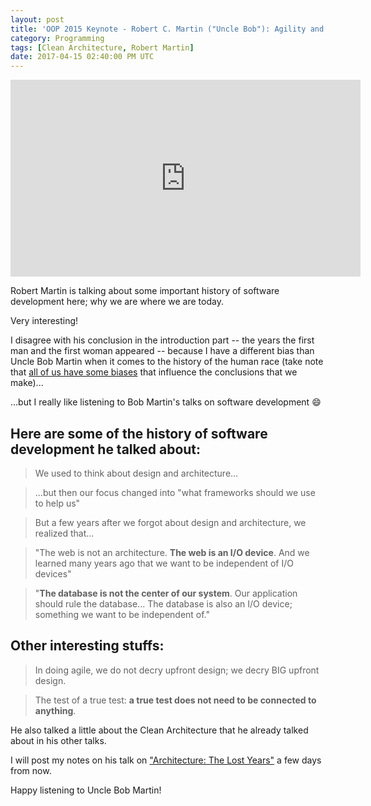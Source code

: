```yaml
---
layout: post
title: 'OOP 2015 Keynote - Robert C. Martin ("Uncle Bob"): Agility and Architecture'
category: Programming
tags: [Clean Architecture, Robert Martin]
date: 2017-04-15 02:40:00 PM UTC
---
```


<!-- April 15, 2017 10:40:00 PM Philippine Time -->


<iframe width="560" height="315" src="https://www.youtube.com/embed/0oGpWmS0aYQ" frameborder="0" allowfullscreen></iframe>

Robert Martin is talking about some important history of software development here; why we are where we are today.

Very interesting!

I disagree with his conclusion in the introduction part -- the years the first man and the first woman appeared -- because I have a different bias than Uncle Bob Martin when it comes to the history of the human race (take note that [all of us have some biases](/memorabilia/quotes/everyone-is-biased/) that influence the conclusions that we make)...

...but I really like listening to Bob Martin's talks on software development :smile:

<!--more-->

## Here are some of the history of software development he talked about:

> We used to think about design and architecture...

> ...but then our focus changed into "what frameworks should we use to help us" 

> But a few years after we forgot about design and architecture, we realized that...

> "The web is not an architecture. **The web is an I/O device**. And we learned many years ago that we want to be independent of I/O devices"

> "**The database is not the center of our system**. Our application should rule the database... The database is also an I/O device; something we want to be independent of."


## Other interesting stuffs:

> In doing agile, we do not decry upfront design; we decry BIG upfront design.

> The test of a true test: **a true test does not need to be connected to anything**.

He also talked a little about the Clean Architecture that he already talked about in his other talks.

I will post my notes on his talk on ["Architecture: The Lost Years"](https://www.youtube.com/watch?v=Nsjsiz2A9mg) a few days from now.

Happy listening to Uncle Bob Martin!
